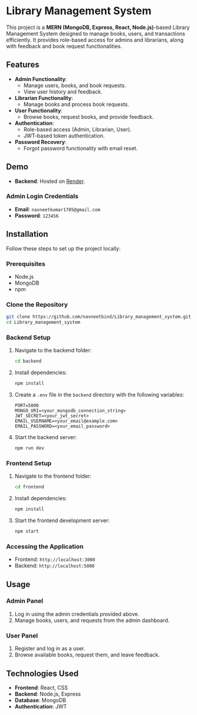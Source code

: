 # Library Management System

This project is a **MERN (MongoDB, Express, React, Node.js)**-based Library Management System designed to manage books, users, and transactions efficiently. It provides role-based access for admins and librarians, along with feedback and book request functionalities.

## Features

- **Admin Functionality**:
  - Manage users, books, and book requests.
  - View user history and feedback.
- **Librarian Functionality**:
  - Manage books and process book requests.
- **User Functionality**:
  - Browse books, request books, and provide feedback.
- **Authentication**:
  - Role-based access (Admin, Librarian, User).
  - JWT-based token authentication.
- **Password Recovery**:
  - Forgot password functionality with email reset.

## Demo

- **Backend**: Hosted on [Render](https://render.com/).
  
### Admin Login Credentials
- **Email**: `navneetkumar1705@gmail.com`
- **Password**: `123456`

## Installation

Follow these steps to set up the project locally:

### Prerequisites

- Node.js
- MongoDB
- npm

### Clone the Repository
```bash
git clone https://github.com/navneetbind/Library_management_system.git
cd Library_management_system
```

### Backend Setup
1. Navigate to the backend folder:
   ```bash
   cd backend
   ```
2. Install dependencies:
   ```bash
   npm install
   ```
3. Create a `.env` file in the `backend` directory with the following variables:
   ```env
   PORT=5000
   MONGO_URI=<your_mongodb_connection_string>
   JWT_SECRET=<your_jwt_secret>
   EMAIL_USERNAME=<your_email@example.com>
   EMAIL_PASSWORD=<your_email_password>
   ```
4. Start the backend server:
   ```bash
   npm run dev
   ```

### Frontend Setup
1. Navigate to the frontend folder:
   ```bash
   cd frontend
   ```
2. Install dependencies:
   ```bash
   npm install
   ```
3. Start the frontend development server:
   ```bash
   npm start
   ```

### Accessing the Application
- Frontend: `http://localhost:3000`
- Backend: `http://localhost:5000`

## Usage

### Admin Panel
1. Log in using the admin credentials provided above.
2. Manage books, users, and requests from the admin dashboard.

### User Panel
1. Register and log in as a user.
2. Browse available books, request them, and leave feedback.

## Technologies Used

- **Frontend**: React, CSS
- **Backend**: Node.js, Express
- **Database**: MongoDB
- **Authentication**: JWT
